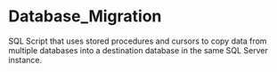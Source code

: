 # Database_Migration
SQL Script that uses stored procedures and cursors to copy data from multiple databases into a destination database in the same SQL Server instance.
